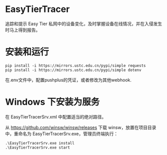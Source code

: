 # EasyTierTracer


追踪和提示 Easy Tier 私网中的设备变化，及时掌握设备在线情况，并在入侵发生时马上得到报告。

# 安装和运行

```
pip install -i https://mirrors.ustc.edu.cn/pypi/simple requests
pip install -i https://mirrors.ustc.edu.cn/pypi/simple dotenv
```

在.env文件中，配置pushplus的凭证，或者修改为其他webhook.

# Windows 下安装为服务

在 EasyTierTracerSrv.xml 中配置适当的绝对路径。

从 https://github.com/winsw/winsw/releases 下载 winsw，放置在项目目录中，重命名为 EasyTierTracerSrv.exe，管理员终端执行：

```
.\EasyTierTracerSrv.exe install
.\EasyTierTracerSrv.exe start
```